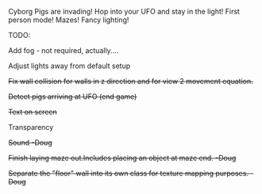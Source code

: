 Cyborg Pigs are invading! Hop into your UFO and stay in the light!
First person mode!
Mazes!
Fancy lighting!



TODO:

Add fog - not required, actually....

Adjust lights away from default setup

~~Fix wall collision for walls in z direction and for view 2 movement equation.~~

~~Detect pigs arriving at UFO (end game)~~

~~Text on screen~~

Transparency

~~Sound -Doug~~

~~Finish laying maze out.Includes placing an object at maze end. -Doug~~

~~Separate the "floor" wall into its own class for texture mapping purposes. -Doug~~
